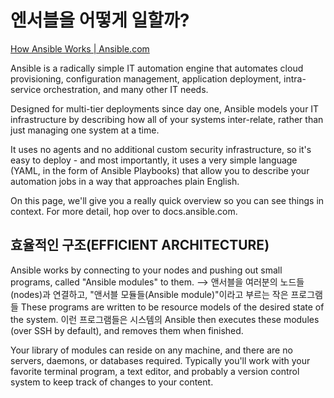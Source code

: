 # 엔서블을 어떻게 일할까?

[How Ansible Works | Ansible.com](https://www.ansible.com/overview/how-ansible-works)

Ansible is a radically simple IT automation engine that automates cloud provisioning, configuration management, application deployment, intra-service orchestration, and many other IT needs.

Designed for multi-tier deployments since day one, Ansible models your IT infrastructure by describing how all of your systems inter-relate, rather than just managing one system at a time.

It uses no agents and no additional custom security infrastructure, so it's easy to deploy - and most importantly, it uses a very simple language (YAML, in the form of Ansible Playbooks) that allow you to describe your automation jobs in a way that approaches plain English.

On this page, we'll give you a really quick overview so you can see things in context. For more detail, hop over to docs.ansible.com.

## 효율적인 구조(EFFICIENT ARCHITECTURE)

Ansible works by connecting to your nodes and pushing out small programs, called "Ansible modules" to them. -->
앤서블을 여러분의 노드들(nodes)과 연결하고, "앤서블 모듈들(Ansible module)"이라고 부르는 작은 프로그램들 
These programs are written to be resource models of the desired state of the system. 
이런 프로그램들은 시스템의 
Ansible then executes these modules (over SSH by default), and removes them when finished.

Your library of modules can reside on any machine, and there are no servers, daemons, or databases required. Typically you'll work with your favorite terminal program, a text editor, and probably a version control system to keep track of changes to your content.
